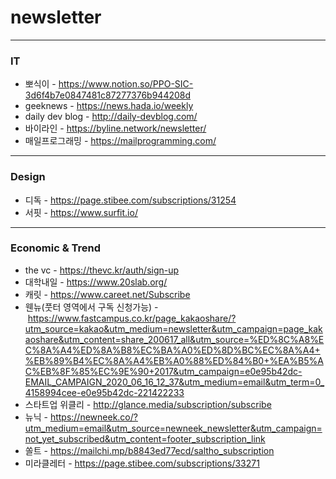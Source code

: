 # newsletter
---------------------------------------

### IT
* 뽀식이 - https://www.notion.so/PPO-SIC-3d6f4b7e0847481c87277376b944208d
* geeknews - https://news.hada.io/weekly
* daily dev blog - http://daily-devblog.com/
* 바이라인 - https://byline.network/newsletter/
* 매일프로그래밍 - https://mailprogramming.com/
---------------------------------------

### Design
* 디독 - https://page.stibee.com/subscriptions/31254
* 서핏 - https://www.surfit.io/
---------------------------------------

### Economic & Trend
* the vc - https://thevc.kr/auth/sign-up
* 대학내일 - https://www.20slab.org/
* 캐릿 - https://www.careet.net/Subscribe
* 웬뉴(풋터 영역에서 구독 신청가능) - https://www.fastcampus.co.kr/page_kakaoshare/?utm_source=kakao&utm_medium=newsletter&utm_campaign=page_kakaoshare&utm_content=share_200617_all&utm_source=%ED%8C%A8%EC%8A%A4%ED%8A%B8%EC%BA%A0%ED%8D%BC%EC%8A%A4+%EB%89%B4%EC%8A%A4%EB%A0%88%ED%84%B0+%EA%B5%AC%EB%8F%85%EC%9E%90+2017&utm_campaign=e0e95b42dc-EMAIL_CAMPAIGN_2020_06_16_12_37&utm_medium=email&utm_term=0_4158994cee-e0e95b42dc-221422233
* 스타트업 위클리 - http://glance.media/subscription/subscribe
* 뉴닉 - https://newneek.co/?utm_medium=email&utm_source=newneek_newsletter&utm_campaign=not_yet_subscribed&utm_content=footer_subscription_link
* 쏠트 - https://mailchi.mp/b8843ed77ecd/saltho_subscription
* 미라클레터 - https://page.stibee.com/subscriptions/33271

